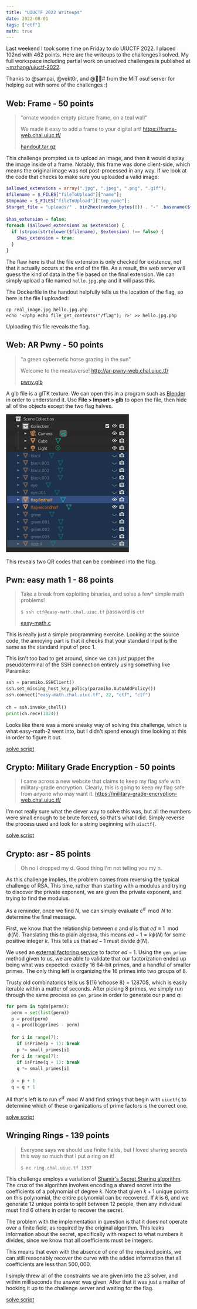 ```yaml
---
title: "UIUCTF 2022 Writeups"
date: 2022-08-01
tags: ["ctf"]
math: true
---
```


Last weekend I took some time on Friday to do UIUCTF 2022. I placed 102nd with
462 points. Here are the writeups to the challenges I solved. My full workspace
including partial work on unsolved challenges is published at
[~mzhang/uiuctf-2022].

[~mzhang/uiuctf-2022]: https://git.sr.ht/~mzhang/uiuctf-2022

Thanks to @sampai, @vekt0r, and @᲼᲼# from the MIT osu! server for helping out
with some of the challenges :)

<!--more-->

## Web: Frame - 50 points

> "ornate wooden empty picture frame, on a teal wall"
>
> We made it easy to add a frame to your digital art! https://frame-web.chal.uiuc.tf/
>
> [handout.tar.gz](frame.tar.gz)

This challenge prompted us to upload an image, and then it would display the
image inside of a frame. Notably, this frame was done client-side, which means
the original image was not post-processed in any way. If we look at the code
that checks to make sure you uploaded a valid image:

```php
$allowed_extensions = array(".jpg", ".jpeg", ".png", ".gif");
$filename = $_FILES["fileToUpload"]["name"];
$tmpname = $_FILES["fileToUpload"]["tmp_name"];
$target_file = "uploads/" . bin2hex(random_bytes(8)) . "-" .basename($filename);

$has_extension = false;
foreach ($allowed_extensions as $extension) {
  if (strpos(strtolower($filename), $extension) !== false) {
    $has_extension = true;
  }
}
```

The flaw here is that the file extension is only checked for existence, not that
it actually occurs at the end of the file. As a result, the web server will
guess the kind of data in the file based on the final extension. We can simply
upload a file named `hello.jpg.php` and it will pass this.

The Dockerfile in the handout helpfully tells us the location of the flag, so
here is the file I uploaded:

```
cp real_image.jpg hello.jpg.php
echo '<?php echo file_get_contents("/flag"); ?>' >> hello.jpg.php
```

Uploading this file reveals the flag.

## Web: AR Pwny - 50 points

> "a green cybernetic horse grazing in the sun"
>
> Welcome to the meataverse! http://ar-pwny-web.chal.uiuc.tf/
>
> [pwny.glb](pwny.glb)

A glb file is a glTK texture. We can open this in a program such as [Blender] in
order to understand it. Use **File > Import > glb** to open the file, then hide
all of the objects except the two flag halves.

[blender]: https://www.blender.org

![Hiding blender objects](../../../assets/ctf/blender-objects.png)

This reveals two QR codes that can be combined into the flag.

## Pwn: easy math 1 - 88 points

> Take a break from exploiting binaries, and solve a few\* simple math problems!
>
> `$ ssh ctf@easy-math.chal.uiuc.tf` password is `ctf`
>
> [easy-math.c](easy-math.c)

This is really just a simple programming exercise. Looking at the source code,
the annoying part is that it checks that your standard input is the same as the
standard input of proc 1.

This isn't too bad to get around, since we can just puppet the pseudoterminal of
the SSH connection entirely using something like Paramiko:

```python
ssh = paramiko.SSHClient()
ssh.set_missing_host_key_policy(paramiko.AutoAddPolicy())
ssh.connect("easy-math.chal.uiuc.tf", 22, "ctf", "ctf")

ch = ssh.invoke_shell()
print(ch.recv(1024))
```

Looks like there was a more sneaky way of solving this challenge, which is what
easy-math-2 went into, but I didn't spend enough time looking at this in order
to figure it out.

[solve script](https://git.sr.ht/~mzhang/uiuctf-2022/tree/master/item/pwn/easy-math-1/solve.py)

## Crypto: Military Grade Encryption - 50 points

> I came across a new website that claims to keep my flag safe with
> military-grade encryption. Clearly, this is going to keep my flag safe from
> anyone who may want it. https://military-grade-encryption-web.chal.uiuc.tf/

I'm not really sure what the clever way to solve this was, but all the numbers
were small enough to be brute forced, so that's what I did. Simply reverse the
process used and look for a string beginning with `uiuctf{`.

[solve script](https://git.sr.ht/~mzhang/uiuctf-2022/tree/master/item/crypto/military-grade-encryption/solve.py)

## Crypto: asr - 85 points

> Oh no I dropped my d. Good thing I'm not telling you my n.

As this challenge implies, the problem comes from reversing the typical
challenge of RSA. This time, rather than starting with a modulus and trying to
discover the private exponent, we are given the private exponent, and trying to
find the modulus.

As a reminder, once we find $N$, we can simply evaluate $c^d \mod N$ to
determine the final message.

First, we know that the relationship between $e$ and $d$ is that $ed \equiv 1
\mod \phi(N)$. Translating this to plain algebra, this means $ed - 1 = k\phi(N)$
for some positive integer $k$. This tells us that $ed - 1$ must divide
$\phi(N)$.

We used an [external factoring service] to factor $ed - 1$. Using the
`gen_prime` method given to us, we are able to validate that our factorization
ended up being what was expected: exactly 16 64-bit primes, and a handful of
smaller primes. The only thing left is organizing the 16 primes into two groups
of 8.

[external factoring service]: https://www.alpertron.com.ar/ECM.HTM

Trusty old combinatorics tells us ${16 \choose 8} = 12870$, which is easily
iterable within a matter of seconds. After picking 8 primes, we simply run
through the same process as `gen_prime` in order to generate our $p$ and $q$:

```python
for perm in tqdm(perms):
  perm = set(list(perm))
  p = prod(perm)
  q = prod(bigprimes - perm)

  for i in range(7):
    if isPrime(p + 1): break
    p *= small_primes[i]
  for i in range(7):
    if isPrime(q + 1): break
    q *= small_primes[i]

  p = p + 1
  q = q + 1
```

All that's left is to run $c^d \mod N$ and find strings that begin with
`uiuctf{` to determine which of these organizations of prime factors is the
correct one.

[solve script](https://git.sr.ht/~mzhang/uiuctf-2022/tree/master/item/crypto/asr/solve2.py)

## Wringing Rings - 139 points

> Everyone says we should use finite fields, but I loved sharing secrets this
> way so much that I put a ring on it!
>
> `$ nc ring.chal.uiuc.tf 1337`

This challenge employs a variation of [Shamir's Secret Sharing algorithm][SSS].
The crux of the algorithm involves encoding a shared secret into the
coefficients of a polynomial of degree $k$. Note that given $k + 1$ unique
points on this polynomial, the entire polynomial can be recovered. If $k$ is 6,
and we generate 12 unique points to split between 12 people, then any individual
must find 6 others in order to recover the secret.

[SSS]: https://en.wikipedia.org/wiki/Shamir%27s_Secret_Sharing

The problem with the implementation in question is that it does not operate over
a finite field, as required by the original algorithm. This leaks information
about the secret, specifically with respect to what numbers it divides, since we
know that all coefficients must be integers.

This means that even with the absence of one of the required points, we can
still reasonably recover the curve with the added information that all
coefficients are less than $500,000$.

I simply threw all of the constraints we are given into the z3 solver, and
within milliseconds the answer was given. After that it was just a matter of
hooking it up to the challenge server and waiting for the flag.

[solve script](https://git.sr.ht/~mzhang/uiuctf-2022/tree/master/item/crypto/wringing-rings/solve.py)
